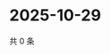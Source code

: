 # 2025-10-29

共 0 条

<!-- BEGIN ZHIHUQUESTIONS -->
<!-- 最后更新时间 Wed Oct 29 2025 19:10:49 GMT+0800 (China Standard Time) -->

<!-- END ZHIHUQUESTIONS -->
